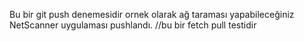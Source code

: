 Bu bir git push denemesidir ornek olarak ağ taraması yapabileceğiniz NetScanner uygulaması pushlandı.
//bu bir fetch pull testidir
